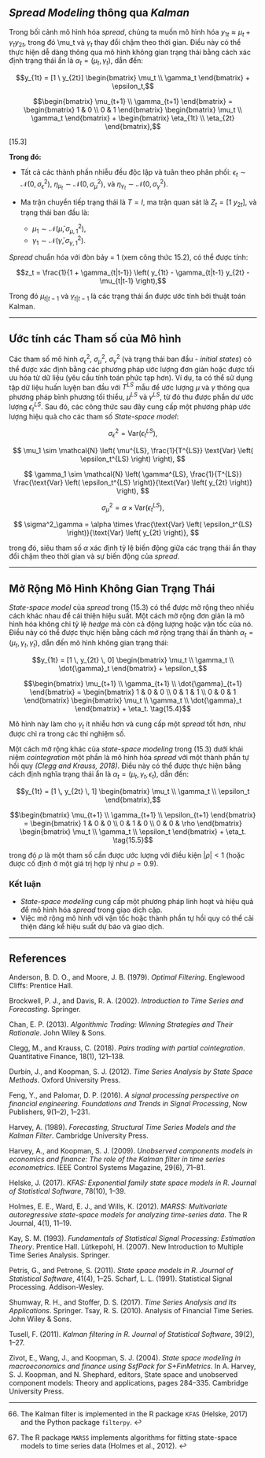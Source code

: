 
## *Spread Modeling* thông qua *Kalman*

Trong bối cảnh mô hình hóa *spread*, chúng ta muốn mô hình hóa $y_{1t} \approx \mu_t + \gamma_t y_{2t}$, trong đó \mu_t và $\gamma_t$ thay đổi chậm theo thời gian. Điều này có thể thực hiện dễ dàng thông qua mô hình không gian trạng thái bằng cách xác định trạng thái ẩn là $\alpha_t = (\mu_t, \gamma_t)$, dẫn đến:

```math
y_{1t} = [1 \ y_{2t}] 
\begin{bmatrix}
\mu_t \\
\gamma_t
\end{bmatrix} 
+ \epsilon_t,
```

```math
\begin{bmatrix}
\mu_{t+1} \\
\gamma_{t+1}
\end{bmatrix} 
= 
\begin{bmatrix}
1 & 0 \\
0 & 1
\end{bmatrix}
\begin{bmatrix}
\mu_t \\
\gamma_t
\end{bmatrix} 
+ 
\begin{bmatrix}
\eta_{1t} \\
\eta_{2t}
\end{bmatrix},
```
[15.3]

**Trong đó:**
- Tất cả các thành phần nhiễu đều độc lập và tuân theo phân phối: $\epsilon_t \sim \mathcal{N}(0, \sigma_\epsilon^2)$, $\eta_{\mu_t} \sim \mathcal{N}(0, \sigma_\mu^2),$ và $\eta_{\gamma_t} \sim \mathcal{N}(0, \sigma_\gamma^2).$

- Ma trận chuyển tiếp trạng thái là $T = I$, ma trận quan sát là $Z_t = [1 \ y_{2t}]$, và trạng thái ban đầu là:
  - $\mu_1 \sim \mathcal{N}(\bar{\mu}, \sigma_{\mu,1}^2),$
  - $\gamma_1 \sim \mathcal{N}(\bar{\gamma}, \sigma_{\gamma,1}^2)$.

*Spread* chuẩn hóa với đòn bảy = 1 (xem công thức 15.2), có thể được tính:

$$z_t = \frac{1}{1 + \gamma_{t|t-1}} \left( y_{1t} - \gamma_{t|t-1} y_{2t} - \mu_{t|t-1} \right),$$



Trong đó $\mu_{t|t-1}$ và $\gamma_{t|t-1}$ là các trạng thái ẩn được ước tính bởi thuật toán Kalman.

---

## Ước tính các Tham số của Mô hình
Các tham số mô hình $\sigma^2_\epsilon$, $\sigma^2_\mu$, $\sigma^2_\gamma$ (và trạng thái ban đầu - *initial states*) có thể được xác định bằng các phương pháp ước lượng đơn giản hoặc được tối ưu hóa từ dữ liệu (yêu cầu tính toán phức tạp hơn). Ví dụ, ta có thể sử dụng tập dữ liệu huấn luyện ban đầu với $T^{LS}$ mẫu để ước lượng $\mu$ và $\gamma$ thông qua phương pháp bình phương tối thiểu, $\mu^{LS}$ và $\gamma^{LS}$, từ đó thu được phần dư ước lượng $\epsilon_t^{LS}$. Sau đó, các công thức sau đây cung cấp một phương pháp ước lượng hiệu quả cho các tham số *State-space model*:

$$
\sigma^2_\epsilon = \text{Var} \left( \epsilon_t^{LS} \right),
$$

$$
\mu_1 \sim \mathcal{N} \left( \mu^{LS}, \frac{1}{T^{LS}} \text{Var} \left( \epsilon_t^{LS} \right) \right),
$$

$$
\gamma_1 \sim \mathcal{N} \left( \gamma^{LS}, \frac{1}{T^{LS}} \frac{\text{Var} \left( \epsilon_t^{LS} \right)}{\text{Var} \left( y_{2t} \right)} \right),
$$

$$
\sigma^2_\mu = \alpha \times \text{Var} \left( \epsilon_t^{LS} \right),
$$

$$
\sigma^2_\gamma = \alpha \times \frac{\text{Var} \left( \epsilon_t^{LS} \right)}{\text{Var} \left( y_{2t} \right)},
$$

trong đó, siêu tham số $\alpha$ xác định tỷ lệ biến động giữa các trạng thái ẩn thay đổi chậm theo thời gian và sự biến động của *spread*.

---

## Mở Rộng Mô Hình Không Gian Trạng Thái
*State-space model* của *spread* trong (15.3) có thể được mở rộng theo nhiều cách khác nhau để cải thiện hiệu suất. Một cách mở rộng đơn giản là mô hình hóa không chỉ tỷ lệ *hedge* mà còn cả động lượng hoặc vận tốc của nó. Điều này có thể được thực hiện bằng cách mở rộng trạng thái ẩn thành $\alpha_t = (\mu_t, \gamma_t, \dot{\gamma}_t)$, dẫn đến mô hình không gian trạng thái:

```math
y_{1t} = [1 \, y_{2t} \, 0]
\begin{bmatrix}
\mu_t \\ \gamma_t \\ \dot{\gamma}_t
\end{bmatrix}
+ \epsilon_t,
```

```math
\begin{bmatrix}
\mu_{t+1} \\ \gamma_{t+1} \\ \dot{\gamma}_{t+1}
\end{bmatrix}
=
\begin{bmatrix}
1 & 0 & 0 \\ 0 & 1 & 1 \\ 0 & 0 & 1
\end{bmatrix}
\begin{bmatrix}
\mu_t \\ \gamma_t \\ \dot{\gamma}_t
\end{bmatrix}
+ \eta_t.
\tag{15.4}
```

Mô hình này làm cho $\gamma_t$ ít nhiễu hơn và cung cấp một *spread* tốt hơn, như được chỉ ra trong các thí nghiệm số.

Một cách mở rộng khác của *state-space modeling* trong (15.3) dưới khái niệm *cointegration* một phần là mô hình hóa *spread* với một thành phần tự hồi quy *(Clegg and Krauss, 2018)*. Điều này có thể được thực hiện bằng cách định nghĩa trạng thái ẩn là $\alpha_t = (\mu_t, \gamma_t, \epsilon_t)$, dẫn đến:

```math
y_{1t} = [1 \, y_{2t} \, 1]
\begin{bmatrix}
\mu_t \\ \gamma_t \\ \epsilon_t
\end{bmatrix},
```

```math
\begin{bmatrix}
\mu_{t+1} \\ \gamma_{t+1} \\ \epsilon_{t+1}
\end{bmatrix}
=
\begin{bmatrix}
1 & 0 & 0 \\ 0 & 1 & 0 \\ 0 & 0 & \rho
\end{bmatrix}
\begin{bmatrix}
\mu_t \\ \gamma_t \\ \epsilon_t
\end{bmatrix}
+ \eta_t.
\tag{15.5}
```

trong đó $\rho$ là một tham số cần được ước lượng với điều kiện $|\rho| < 1$ (hoặc được cố định ở một giá trị hợp lý như $\rho = 0.9$).


### Kết luận
- *State-space modeling* cung cấp một phương pháp linh hoạt và hiệu quả để mô hình hóa *spread* trong giao dịch cặp.
- Việc mở rộng mô hình với vận tốc hoặc thành phần tự hồi quy có thể cải thiện đáng kể hiệu suất dự báo và giao dịch.

---

## References
Anderson, B. D. O., and Moore, J. B. (1979). *Optimal Filtering*. Englewood Cliffs: Prentice Hall.

Brockwell, P. J., and Davis, R. A. (2002). *Introduction to Time Series and Forecasting*. Springer.

Chan, E. P. (2013). *Algorithmic Trading: Winning Strategies and Their Rationale*. John Wiley & Sons.

Clegg, M., and Krauss, C. (2018). *Pairs trading with partial cointegration*. Quantitative Finance, 18(1), 121–138.

Durbin, J., and Koopman, S. J. (2012). *Time Series Analysis by State Space Methods*. Oxford University Press.

Feng, Y., and Palomar, D. P. (2016). *A signal processing perspective on financial engineering. Foundations and Trends in Signal Processing*, Now Publishers, 9(1–2), 1–231.

Harvey, A. (1989). *Forecasting, Structural Time Series Models and the Kalman Filter*. Cambridge University Press.

Harvey, A., and Koopman, S. J. (2009). *Unobserved components models in economics and finance: The role of the Kalman filter in time series econometrics*. IEEE Control Systems Magazine, 29(6), 71–81.

Helske, J. (2017). *KFAS: Exponential family state space models in R. Journal of Statistical Software*, 78(10), 1–39.

Holmes, E. E., Ward, E. J., and Wills, K. (2012). *MARSS: Multivariate autoregressive state-space models for analyzing time-series data*. The R Journal, 4(1), 11–19.

Kay, S. M. (1993). *Fundamentals of Statistical Signal Processing: Estimation Theory*. Prentice Hall.
Lütkepohl, H. (2007). New Introduction to Multiple Time Series Analysis. Springer.

Petris, G., and Petrone, S. (2011). *State space models in R. Journal of Statistical Software*, 41(4), 1–25.
Scharf, L. L. (1991). Statistical Signal Processing. Addison-Wesley.

Shumway, R. H., and Stoffer, D. S. (2017). *Time Series Analysis and Its Applications*. Springer.
Tsay, R. S. (2010). Analysis of Financial Time Series. John Wiley & Sons.

Tusell, F. (2011). *Kalman filtering in R. Journal of Statistical Software*, 39(2), 1–27.

Zivot, E., Wang, J., and Koopman, S. J. (2004). *State space modeling in macroeconomics and finance using SsfPack for S+FinMetrics*. In A. Harvey, S. J. Koopman, and N. Shephard, editors, State space and unobserved component models: Theory and applications, pages 284–335. Cambridge University Press.

---

66. The Kalman filter is implemented in the R package `KFAS` (Helske, 2017) and the Python package `filterpy`. ↩︎

67. The R package `MARSS` implements algorithms for fitting state-space models to time series data (Holmes et al., 2012). ↩︎

